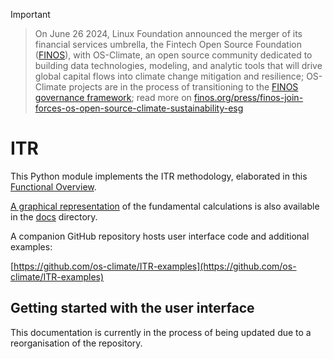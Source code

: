 <!-- prettier-ignore-start -->
<!-- markdownlint-disable MD041 -->
> [!IMPORTANT]
<!-- markdownlint-disable-next-line MD013 -->
> On June 26 2024, Linux Foundation announced the merger of its financial services umbrella, the Fintech Open Source Foundation ([FINOS](https://finos.org)), with OS-Climate, an open source community dedicated to building data technologies, modeling, and analytic tools that will drive global capital flows into climate change mitigation and resilience; OS-Climate projects are in the process of transitioning to the [FINOS governance framework](https://community.finos.org/docs/governance); read more on [finos.org/press/finos-join-forces-os-open-source-climate-sustainability-esg](https://finos.org/press/finos-join-forces-os-open-source-climate-sustainability-esg)
<!-- prettier-ignore-end -->

# ITR

This Python module implements the ITR methodology, elaborated in this [Functional Overview](https://github.com/os-climate/ITR/blob/main/docs/FunctionalOverview.rst).

[A graphical representation](https://github.com/os-climate/ITR/blob/main/docs/Calculation.md) of the fundamental calculations is also available in the [docs](https://github.com/os-climate/ITR/tree/main/docs) directory.

A companion GitHub repository hosts user interface code and additional examples:

[https://github.com/os-climate/ITR-examples](https://github.com/os-climate/ITR-examples)

## Getting started with the user interface

This documentation is currently in the process of being updated due to a reorganisation of the repository.
